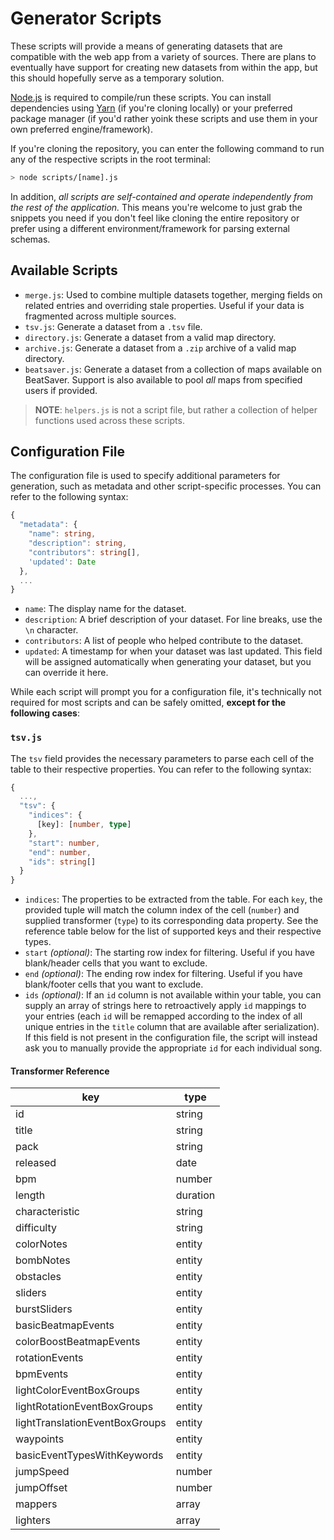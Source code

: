 # Generator Scripts

These scripts will provide a means of generating datasets that are compatible with the web app from a variety of sources. There are plans to eventually have support for creating new datasets from within the app, but this should hopefully serve as a temporary solution.

[Node.js](https://nodejs.dev/en/learn/) is required to compile/run these scripts. You can install dependencies using [Yarn](https://yarnpkg.com/getting-started) (if you're cloning locally) or your preferred package manager (if you'd rather yoink these scripts and use them in your own preferred engine/framework).

If you're cloning the repository, you can enter the following command to run any of the respective scripts in the root terminal:

```sh
> node scripts/[name].js
```

In addition, _all scripts are self-contained and operate independently from the rest of the application._ This means you're welcome to just grab the snippets you need if you don't feel like cloning the entire repository or prefer using a different environment/framework for parsing external schemas.

## Available Scripts

- `merge.js`: Used to combine multiple datasets together, merging fields on related entries and overriding stale properties. Useful if your data is fragmented across multiple sources.
- `tsv.js`: Generate a dataset from a `.tsv` file.
- `directory.js`: Generate a dataset from a valid map directory.
- `archive.js`: Generate a dataset from a `.zip` archive of a valid map directory.
- `beatsaver.js`: Generate a dataset from a collection of maps available on BeatSaver. Support is also available to pool _all_ maps from specified users if provided.

> **NOTE**: `helpers.js` is not a script file, but rather a collection of helper functions used across these scripts.

## Configuration File

The configuration file is used to specify additional parameters for generation, such as metadata and other script-specific processes. You can refer to the following syntax:

```ts
{
  "metadata": {
    "name": string,
    "description": string,
    "contributors": string[],
    'updated': Date
  },
  ...
}
```

- `name`: The display name for the dataset.
- `description`: A brief description of your dataset. For line breaks, use the `\n` character.
- `contributors`: A list of people who helped contribute to the dataset.
- `updated`: A timestamp for when your dataset was last updated. This field will be assigned automatically when generating your dataset, but you can override it here.

While each script will prompt you for a configuration file, it's technically not required for most scripts and can be safely omitted, **except for the following cases**:

### `tsv.js`

The `tsv` field provides the necessary parameters to parse each cell of the table to their respective properties. You can refer to the following syntax:

```ts
{
  ...,
  "tsv": {
    "indices": {
      [key]: [number, type]
    },
    "start": number,
    "end": number,
    "ids": string[]
  }
}
```

- `indices`: The properties to be extracted from the table. For each `key`, the provided tuple will match the column index of the cell (`number`) and supplied transformer (`type`) to its corresponding data property. See the reference table below for the list of supported keys and their respective types.
- `start` _(optional)_: The starting row index for filtering. Useful if you have blank/header cells that you want to exclude.
- `end` _(optional)_: The ending row index for filtering. Useful if you have blank/footer cells that you want to exclude.
- `ids` _(optional)_: If an `id` column is not available within your table, you can supply an array of strings here to retroactively apply `id` mappings to your entries (each `id` will be remapped according to the index of all unique entries in the `title` column that are available after serialization). If this field is not present in the configuration file, the script will instead ask you to manually provide the appropriate `id` for each individual song.

#### Transformer Reference

| key                            | type     |
| ------------------------------ | -------- |
| id                             | string   |
| title                          | string   |
| pack                           | string   |
| released                       | date     |
| bpm                            | number   |
| length                         | duration |
| characteristic                 | string   |
| difficulty                     | string   |
| colorNotes                     | entity   |
| bombNotes                      | entity   |
| obstacles                      | entity   |
| sliders                        | entity   |
| burstSliders                   | entity   |
| basicBeatmapEvents             | entity   |
| colorBoostBeatmapEvents        | entity   |
| rotationEvents                 | entity   |
| bpmEvents                      | entity   |
| lightColorEventBoxGroups       | entity   |
| lightRotationEventBoxGroups    | entity   |
| lightTranslationEventBoxGroups | entity   |
| waypoints                      | entity   |
| basicEventTypesWithKeywords    | entity   |
| jumpSpeed                      | number   |
| jumpOffset                     | number   |
| mappers                        | array    |
| lighters                       | array    |
